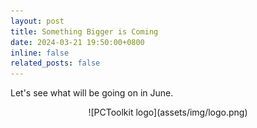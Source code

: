 ```yaml
---
layout: post
title: Something Bigger is Coming
date: 2024-03-21 19:50:00+0800
inline: false
related_posts: false
---
```


Let's see what will be going on in June.

<div align=center>
![PCToolkit logo](assets/img/logo.png)
</div>

